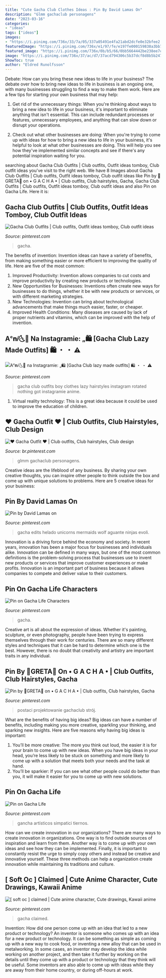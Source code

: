 ```yaml
---
title: "Cute Gacha Club Clothes Ideas : Pin By David Lamas On"
description: "Glmm gachaclub personagens"
date: "2023-03-16"
categories:
- "ideas"
tags: ["ideas"]
images:
- "https://i.pinimg.com/736x/33/7a/05/337a05491e4fa21abd2dcfe0e32bfee2.jpg"
featuredImage: "https://i.pinimg.com/736x/e1/97/fe/e197fe000159838a3bb705a0b483329a.jpg"
featured_image: "https://i.pinimg.com/736x/0b/b5/66/0bb5664442be238ee7cc2646f4e91e86.jpg"
image: "https://i.pinimg.com/736x/37/ac/d7/37acd794306c5b37dcf8d8b5b2470f00.jpg"
ShowToc: true
author: "Eldred Runolfsson"
---
```



Debate: How can you bring these new ideas to life in your business?
The debate over how to bring new ideas to life in business is an ongoing one, with many businesses struggling to find a way to make them work. Here are a few tips for starting your own business that may help: 
1. Get rid of the unnecessary things: When you're thinking about ways to bring a new idea to life in your business, it's important to eliminate anything that isn't essential. This can include redundant processes or features, unnecessary employees, and anything that can slow down or disrupt your operations. 

2. Check out what other businesses are doing: When you're trying to come up with ideas for how to bring a new idea to life in your business, it's helpful to look at what other businesses are doing. This will help you see how they've implemented similar concepts and see if there's any potential inspiration waiting for you.

	

		
searching about Gacha Club Outfits | Club outfits, Outfit ideas tomboy, Club outfit ideas you've visit to the right web. We have 8 Images about Gacha Club Outfits | Club outfits, Outfit ideas tomboy, Club outfit ideas like Pin by 🌺GRETA🌺 on • G A C H A • | Club outfits, Club hairstyles, Gacha, Gacha Club Outfits | Club outfits, Outfit ideas tomboy, Club outfit ideas and also Pin on Gacha Life. Here it is:
		
    
## Gacha Club Outfits | Club Outfits, Outfit Ideas Tomboy, Club Outfit Ideas

<img loading=lazy src="https://i.pinimg.com/736x/0b/b5/66/0bb5664442be238ee7cc2646f4e91e86.jpg" onerror="this.onerror=null;this.src='https://tse4.mm.bing.net/th?id=OIP.1JNiT99UvDwg1vICkU-jcwHaE6&amp;pid=15.1';" alt="Gacha Club Outfits | Club outfits, Outfit ideas tomboy, Club outfit ideas">

_Source: pinterest.com_

>gacha. 

	

The benefits of invention:
Invention ideas can have a variety of benefits, from making something easier or more efficient to improving the quality of life. Here are five of the most common: 
1. Improved Productivity: Invention allows companies to cut costs and improve productivity by creating new products or technologies.
2. New Opportunities for Businesses: Inventions often create new ways for businesses to do things, whether it be with new products or services, or with different marketing strategies.
3. New Technologies: Invention can bring about technological advancements that make things much easier, faster, or cheaper.
4. Improved Health Conditions: Many diseases are caused by lack of proper nutrients and vitamins, which can be improved with the help of invention. 
    
## Aᶜ𝐧𝑖🌜🌸 Na Instagramie: „🛍 [Gacha Club Lazy Made Outfits] 🛍 ・ ・ ⚠️

<img loading=lazy src="https://i.pinimg.com/736x/f1/91/e6/f191e621f6f99eaba8850ecb9d4efff6.jpg" onerror="this.onerror=null;this.src='https://tse4.mm.bing.net/th?id=OIP.Naggi6GJeHQjOCd8DsQM8AHaHa&amp;pid=15.1';" alt="Aᶜ𝐧𝑖🌜🌸 na Instagramie: „🛍 [Gacha Club lazy made outfits] 🛍 ・ ・ ⚠️">

_Source: pinterest.com_

>gacha club outfits boy clothes lazy hairstyles instagram rotated nothing got instagramie anime. 

	

1. Virtual reality technology: This is a great idea because it could be used to improve the education of children.

    
## ♥ Gacha Outfit ♥ | Club Outfits, Club Hairstyles, Club Design

<img loading=lazy src="https://i.pinimg.com/736x/37/ac/d7/37acd794306c5b37dcf8d8b5b2470f00.jpg" onerror="this.onerror=null;this.src='https://tse2.mm.bing.net/th?id=OIP.q6hIqqXFdRh-gqVu8PEy0wHaLT&amp;pid=15.1';" alt="♥ Gacha Outfit ♥ | Club outfits, Club hairstyles, Club design">

_Source: br.pinterest.com_

>glmm gachaclub personagens. 

	

Creative ideas are the lifeblood of any business. By sharing your own creative thoughts, you can inspire other people to think outside the box and come up with unique solutions to problems. Here are 5 creative ideas for your business: 

    
## Pin By David Lamas On

<img loading=lazy src="https://i.pinimg.com/736x/33/7a/05/337a05491e4fa21abd2dcfe0e32bfee2.jpg" onerror="this.onerror=null;this.src='https://tse1.mm.bing.net/th?id=OIP.RzC3qfhFK1yduqU3qWO6wwHaHa&amp;pid=15.1';" alt="Pin by David Lamas on">

_Source: pinterest.com_

>gacha edits helado unicorns mermaids wolf aguante ninjas evoli. 

	

Innovation is a driving force behind the economy and society. In recent years, innovation has been a major focus for businesses and individuals alike. Innovation can be defined in many ways, but one of the most common definitions is the problem-solving process that businesses use to invent new products or services that improve customer experiences or make profits. Innovation is an important part of business because it allows companies to compete and deliver value to their customers.

    
## Pin On Gacha Life Characters

<img loading=lazy src="https://i.pinimg.com/736x/e1/97/fe/e197fe000159838a3bb705a0b483329a.jpg" onerror="this.onerror=null;this.src='https://tse1.mm.bing.net/th?id=OIP.xSorVN8Q0LLx8L70iggTJwHaHh&amp;pid=15.1';" alt="Pin on Gacha Life Characters">

_Source: pinterest.com_

>gacha. 

	

Creative art is all about the expression of ideas. Whether it's painting, sculpture, or even photography, people have been trying to express themselves through their work for centuries. There are so many different styles and techniques that it can be hard to determine which one is the best. However, there is no doubt that creativity and artistry are important traits in any individual.

    
## Pin By 🌺GRETA🌺 On • G A C H A • | Club Outfits, Club Hairstyles, Gacha

<img loading=lazy src="https://i.pinimg.com/736x/6c/c8/d5/6cc8d58acf0c478b5194901240ec4f44.jpg" onerror="this.onerror=null;this.src='https://tse3.mm.bing.net/th?id=OIP.wlwxaO3UD2QigvYyCqnKAAHaHT&amp;pid=15.1';" alt="Pin by 🌺GRETA🌺 on • G A C H A • | Club outfits, Club hairstyles, Gacha">

_Source: pinterest.com_

>postaci projektowanie gachaclub strój. 

	

What are the benefits of having big ideas?
Big ideas can have a number of benefits, including making you more creative, sparkling your thinking, and sparking new insights. Here are five reasons why having big ideas is important: 
1. You’ll be more creative: The more you think out loud, the easier it is for your brain to come up with new ideas. When you have big ideas in your head, you’re less likely to be stuck on something and more likely to come up with a solution that meets both your needs and the task at hand. 
2. You’ll be sparkier: If you can see what other people could do better than you, it will make it easier for you to come up with new solutions.

    
## Pin On Gacha Life

<img loading=lazy src="https://i.pinimg.com/736x/de/d8/df/ded8df7807aea3d7f777b18c12124ac7.jpg" onerror="this.onerror=null;this.src='https://tse3.mm.bing.net/th?id=OIP.bDwjpvIwAhXMRLbqhXLSsQHaJE&amp;pid=15.1';" alt="Pin on Gacha Life">

_Source: pinterest.com_

>gancha artísticos simpatici tiernos. 

	

How can we create innovation in our organizations?
There are many ways to create innovation in organizations. One way is to find outside sources of inspiration and learn from them. Another way is to come up with your own ideas and see how they can be implemented. Finally, it is important to constantly resist the urge to simply copy others and instead be creative and innovative yourself. These three methods can help a organization create innovation while maintaining its traditions and culture.

    
## [ Soft Oc ] Claimed | Cute Anime Character, Cute Drawings, Kawaii Anime

<img loading=lazy src="https://i.pinimg.com/736x/72/49/92/7249923f243158d9a4cd54d3f1dc9a63.jpg" onerror="this.onerror=null;this.src='https://tse4.mm.bing.net/th?id=OIP.Cikswui1bDbgwOd_lMo69AHaKT&amp;pid=15.1';" alt="[ soft oc ] claimed | Cute anime character, Cute drawings, Kawaii anime">

_Source: pinterest.com_

>gacha claimed. 

	

Invention: How did one person come up with an idea that led to a new product or technology?
An inventor is someone who comes up with an idea for a new product or technology. It can be something as simple as coming up with a new way to cook food, or inventing a new alloy that can be used in metalworking. In some cases, an inventor may develop the idea while working on another project, and then take it further by working on the details until they come up with a product or technology that they think will be useful. Some inventors are also able to come up with ideas while they are away from their home country, or during off-hours at work.

